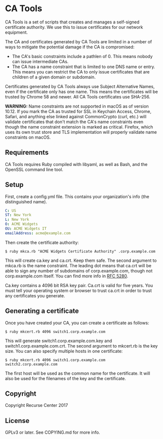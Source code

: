 # CA Tools

CA Tools is a set of scripts that creates and manages a self-signed certificate
authority. We use this to issue certificates for our network equipment.

The CA and certificates generated by CA Tools are limited in a number of ways
to mitigate the potential damage if the CA is compromised:

- The CA's basic constraints include a pathlen of 0. This means nobody can
  issue intermediate CAs.
- The CA has a name constraint that is limited to one DNS name or entry. This
  means you can restrict the CA to only issue certificates that are children of
a given domain or subdomain.

Certificates generated by CA Tools always use Subject Alternative Names, even
if the certificate only has one name. This means the certificates will be
trusted by Chrome 58 and newer. All CA Tools certificates use SHA-256.

**WARNING:** Name constraints are not supported in macOS as of version 10.12. If
you mark the CA as trusted for SSL in Keychain Access, Chrome, Safari, and
anything else linked against CommonCrypto (curl, etc.) will validate
certificates that don't match the CA's name constraints even though the name
constraint extension is marked as critical. Firefox, which uses its own trust
store and TLS implementation will properly validate name constraints on macOS.

## Requirements

CA Tools requires Ruby compiled with libyaml, as well as Bash, and the
OpenSSL command line tool.

## Setup

First, create a config.yml file. This contains your organization's info (the
distinguished name).

```yaml
C: US
ST: New York
L: New York
O: ACME Widgets
OU: ACME Widgets IT
emailAddress: acme@example.com
```

Then create the certificate authority:

```
$ ruby mkca.rb "ACME Widgets Certificate Authority" .corp.example.com
```

This will create ca.key and ca.crt. Keep them safe. The second argument to
mkca.rb is the name constraint. The leading dot means that ca.crt will be able
to sign any number of subdomains of corp.example.com, though not
corp.example.com itself. You can find more info in [RFC 5280](https://tools.ietf.org/html/rfc5280#section-4.2.1.10).

Ca.key contains a 4096 bit RSA key pair. Ca.crt is valid for five years. You
must tell your operating system or browser to trust ca.crt in order to trust
any certificates you generate.

## Generating a certificate

Once you have created your CA, you can create a certificate as follows:

```
$ ruby mkcert.rb 4096 switch1.corp.example.com
```

This will generate switch1.corp.example.com.key and
switch1.corp.example.com.crt. The second argument to mkcert.rb is the key size.
You can also specify multiple hosts in one certificate:

```
$ ruby mkcert.rb 4096 switch1.corp.example.com switch2.corp.example.com
```

The first host will be used as the common name for the certificate. It will
also be used for the filenames of the key and the certificate.

## Copyright

Copyright Recurse Center 2017

## License

GPLv3 or later. See COPYING.md for more info.
